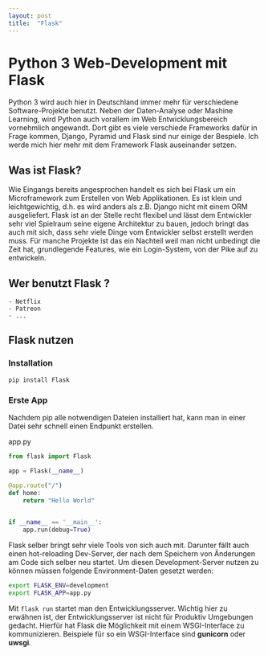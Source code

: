 ```yaml
---
layout: post
title:  "Flask"
---
```


# Python 3 Web-Development mit Flask

Python 3 wird auch hier in Deutschland immer mehr für verschiedene Software-Projekte benutzt. Neben der Daten-Analyse oder Mashine Learning, wird Python auch vorallem im Web Entwicklungsbereich vornehmlich angewandt. Dort gibt es viele verschiede Frameworks dafür in Frage kommen, Django, Pyramid und Flask sind nur einige der Bespiele. Ich werde mich hier mehr mit dem Framework Flask auseinander setzen.

## Was ist Flask?
Wie Eingangs bereits angesprochen handelt es sich bei Flask um ein Microframework zum Erstellen von Web Applikationen. Es ist klein und leichtgewichtig, d.h. es wird anders als z.B. Django nicht mit einem ORM ausgeliefert. Flask ist an der Stelle recht flexibel und lässt dem Entwickler sehr viel Spielraum seine eigene Architektur zu bauen, jedoch bringt das auch mit sich, dass sehr viele Dinge vom Entwickler selbst erstellt werden muss. Für manche Projekte ist das ein Nachteil weil man nicht unbedingt die Zeit hat, grundlegende Features, wie ein Login-System, von der Pike auf zu entwickeln.

## Wer benutzt Flask ?

    - Netflix
    - Patreon
    - ...
## Flask nutzen

### Installation

`pip install Flask`

### Erste App

Nachdem pip alle notwendigen Dateien installiert hat, kann man in einer Datei sehr schnell einen Endpunkt erstellen.

app.py
```python
from flask import Flask

app = Flask(__name__)

@app.route("/")
def home:
    return "Hello World"
    

if __name__ == '__main__':
    app.run(debug=True)
```

Flask selber bringt sehr viele Tools von sich auch mit. Darunter fällt auch einen hot-reloading Dev-Server, der nach dem Speichern von Änderungen am Code sich selber neu startet.
Um diesen Development-Server nutzen zu können müssen folgende Environment-Daten gesetzt werden:


```bash
export FLASK_ENV=development
export FLASK_APP=app.py
```
Mit `flask run` startet man den Entwicklungsserver. Wichtig hier zu erwähnen ist, der Entwicklungsserver ist nicht für Produktiv Umgebungen gedacht. Hierfür hat Flask die Möglichkeit mit einem WSGI-Interface zu kommunizieren. Beispiele für so ein WSGI-Interface sind __gunicorn__ oder __uwsgi__.

